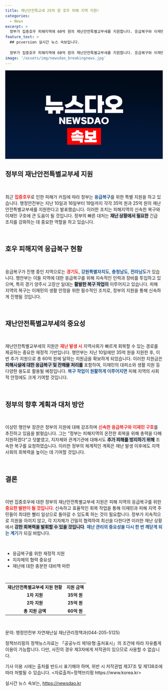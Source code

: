 ```yaml
---
title: 재난안전특교세 25억 원 호우 피해 지역 지원!
categories:
  - News
excerpt: >
  정부가 집중호우 피해지역에 60억 원의 재난안전특별교부세를 지원합니다. 응급복구와 이재민 구호를 위한 긴급 조치가 진행 중인 가운데, 각 지자체는 추가 피해 방지에 총력을 기울여야 합니다.
feature_text: >
  ## pcversion 실시간 뉴스 속보입니다.

  정부가 집중호우 피해지역에 60억 원의 재난안전특별교부세를 지원합니다. 응급복구와 이재민 구호를 위한 긴급 조치가 진행 중인 가운데, 각 지자체는 추가 피해 방지에 총력을 기울여야 합니다.
image: '/assets/img/newsdao_breakingnews.jpg'
---
```


<p><img src="/assets/img/newsdao_breakingnews.jpg" alt="pcversion 속보" /></p>

<h2 data-ke-size="size26">정부의 재난안전특별교부세 지원</h2>

<p data-ke-size="size16">&nbsp;</p>

<p>최근 <b><span style="color: #ee2323;">집중호우</span></b>로 인한 피해가 커짐에 따라 정부는 <b><span style="color: #1a5490;">응급복구</span></b>를 위한 특별 지원을 하고 있습니다. 행정안전부는 지난 10일과 16일부터 19일까지 각각 35억 원과 25억 원의 재난안전특별교부세를 지원한다고 발표했습니다. 이러한 조치는 피해지역의 신속한 복구와 이재민 구호에 큰 도움이 될 것입니다. 정부의 빠른 대처는 <b><span style="background-color: #21538527;">재난 상황에서 필요한</span></b> 긴급 조치를 강화하는 데 중요한 역할을 하고 있습니다.</p></p>

<p data-ke-size="size16">&nbsp;</p>

<h2 data-ke-size="size26">호우 피해지역 응급복구 현황</h2>

<p data-ke-size="size16">&nbsp;</p>

<p>응급복구가 진행 중인 지역으로는 <b><span style="color: #ee2323;">경기도</span></b>, <b><span style="color: #1a5490;">강원특별자치도</span></b>, <b><span style="color: #1a5490;">충청남도</span></b>, <b><span style="color: #1a5490;">전라남도</span></b>가 있습니다. 행안부는 이들 지역에 대한 응급복구를 위해 지속적인 인력과 장비를 투입하고 있으며, 특히 경기 양주시 고장산 일대는 <b><span style="background-color: #21538527;">활발한 복구 작업이</span></b> 이루어지고 있습니다. 피해 지역의 복구는 이재민의 생활 안정을 위한 필수적인 조치로, 정부의 지원을 통해 신속하게 진행될 것입니다.</p></p>

<p data-ke-size="size16">&nbsp;</p>

<h2 data-ke-size="size26">재난안전특별교부세의 중요성</h2>

<p data-ke-size="size16">&nbsp;</p>

<p>재난안전특별교부세의 지원은 <b><span style="color: #ee2323;">재난 발생 시</span></b> 지역사회가 빠르게 회복할 수 있는 경로를 제공하는 중요한 재정적 기반입니다. 행안부는 지난 10일에만 35억 원을 지원한 후, 이번 추가 지원으로 총 60억 원에 달하는 지원금을 확보하게 되었습니다. 이러한 지원금은 <b><span style="background-color: #21538527;">피해시설에 대한 응급복구 및 잔해물 처리를</span></b> 포함하여, 이재민의 대피소와 생활 지원 등 다양한 용도로 활용될 예정입니다. <b><span style="color: #1a5490;">복구 작업이 원활하게 이루어지면</span></b> 피해 지역의 사회적 안정에도 크게 기여할 것입니다.</p></p>

<p data-ke-size="size16">&nbsp;</p>

<h2 data-ke-size="size26">정부의 향후 계획과 대처 방안</h2>

<p data-ke-size="size16">&nbsp;</p>

<p>이상민 행안부 장관은 정부의 지원에 대해 강조하며 <b><span style="color: #ee2323;">신속한 응급복구와 이재민 구호</span></b>를 추진하고 있음을 밝혔습니다. 그는 “정부는 피해지역의 온전한 회복을 위해 총력을 다해 지원하겠다”고 덧붙였고, 지자체와 관계기관에 대해서도 <b><span style="background-color: #21538527;">추가 피해를 방지하기 위해</span></b> 조속한 복구를 요청하였습니다. 이러한 정부의 체계적인 계획은 재난 발생 이후에도 지역사회의 회복력을 높이는 데 기여할 것입니다.</p></p>

<p data-ke-size="size16">&nbsp;</p>

<h2 data-ke-size="size26">결론</h2>

<p data-ke-size="size16">&nbsp;</p>

<p>이번 집중호우에 대한 정부의 재난안전특별교부세 지원은 피해 지역의 응급복구를 위한 <b><span style="color: #ee2323;">중요한 발판이 될 것입니다</span></b>. 신속하고 효율적인 회복 작업을 통해 이재민과 피해 지역 주민들이 최대한 빨리 일상으로 돌아갈 수 있도록 하는 것이 필요합니다. 정부가 지속적으로 지원을 아끼지 않고, 각 지자체가 긴밀히 협력하여 최선을 다한다면 이러한 재난 상황에서 <b><span style="background-color: #21538527;">강한 회복력을 발휘할 수 있을 것입니다</span></b>. <b><span style="color: #1a5490;">재난 관리의 중요성을 다시 한 번 깨닫게 되는 계기</span></b>가 되길 바랍니다.</p></p>

<p data-ke-size="size16">&nbsp;</p>

<ul>
    <li>응급복구를 위한 재정적 지원</li>
    <li>지자체의 협력 중요성</li>
    <li>재난에 대한 충분한 대비책 마련</li>
</ul>

<p data-ke-size="size16">&nbsp;</p>

<table style="width: 100%; border-collapse: collapse;">
    <tr>
        <td style="text-align: center; height: 17px;"><b>재난안전특별교부세 지원 현황</b></td>
        <td style="text-align: center; height: 17px;"><b>지원 금액</b></td>
    </tr>
    <tr>
        <td style="text-align: center; height: 17px;"><b>1차 지원</b></td>
        <td style="text-align: center; height: 17px;"><b>35억 원</b></td>
    </tr>
    <tr>
        <td style="text-align: center; height: 17px;"><b>2차 지원</b></td>
        <td style="text-align: center; height: 17px;"><b>25억 원</b></td>
    </tr>
    <tr>
        <td style="text-align: center; height: 17px;"><b>총 지원 금액</b></td>
        <td style="text-align: center; height: 17px;"><b>60억 원</b></td>
    </tr>
</table>

<p data-ke-size="size16">&nbsp;</p>

<p data-ke-size="size16">문의: 행정안전부 자연재난실 재난관리정책과(044-205-5125)</p>

<p data-ke-size="size16">정책브리핑의 정책뉴스자료는 「공공누리 제1유형:출처표시」의 조건에 따라 자유롭게 이용이 가능합니다. 다만, 사진의 경우 제3자에게 저작권이 있으므로 사용할 수 없습니다. </p>

<p data-ke-size="size16">기사 이용 시에는 출처를 반드시 표기해야 하며, 위반 시 저작권법 제37조 및 제138조에 따라 처벌될 수 있습니다. <자료출처=정책브리핑 https://www.korea.kr></p>
실시간 뉴스 속보는, <a href="https://newsdao.kr" rel="dofollow">https://newsdao.kr</a>


